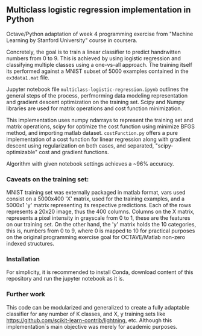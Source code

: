 ## Multiclass logistic regression implementation in Python

Octave/Python adaptation of week 4 programming exercise from "Machine Learning by Stanford University" course in coursera.

Concretely, the goal is to train a linear classifier to predict handrwitten numbers from 0 to 9. This is achieved by using logistic regression and classifying multiple classes using a one-vs-all approach. The training itself its performed against a MNIST subset of 5000 examples contained in the `ex3data1.mat` file.

Jupyter notebook file `multiclass-logistic-regression.ipynb` outlines the general steps of the process, perfmorming data modeling representation and gradient descent optimization on the training set. Scipy and Numpy libraries are used for matrix operations and cost function minimization.

This implementation uses numpy ndarrays to represent the training set and matrix operations, scipy for optimize the cost function using minimize BFGS method, and importing matlab dataset. `costFunction.py` offers a pure implementation of a cost function for linear regression along with gradient descent using regularization on both cases, and separated, "scipy-optimizable" cost and gradient functions. 

Algorithm with given notebook settings achieves a ~96% accuracy.

### Caveats on the training set:

MNIST training set was externally packaged in matlab format, vars used consist on a 5000x400 'X' matrix, used for the training examples, and a 5000x1 'y' matrix representing its respective predictions. Each of the rows represents a 20x20 image, thus the 400 columns. Columns on the X matrix, represents a pixel intensity in grayscale from 0 to 1, these are the features on our training set. On the other hand, the 'y' matrix holds the 10 categories, this is, numbers from 0 to 9, where 0 is mapped to 10 for practical purposes on the original programming exercise goal for OCTAVE/Matlab non-zero indexed structures. 

### Installation

For simplicity, it is recommended to install Conda, download content of this repository and run the jupyter notebook as it is.

### Further work

This code can be modularized and generalized to create a fully adaptable classifier for any number of K classes, and X, y training sets like https://github.com/scikit-learn-contrib/lightning, etc. Although this implementation´s main objective was merely for academic purposes.
